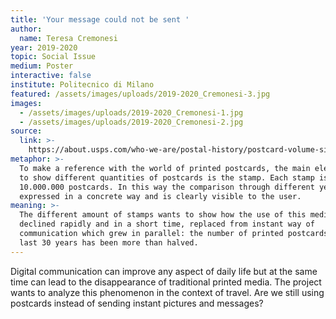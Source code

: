 ```yaml
---
title: 'Your message could not be sent '
author:
  name: Teresa Cremonesi
year: 2019-2020
topic: Social Issue
medium: Poster
interactive: false
institute: Politecnico di Milano
featured: /assets/images/uploads/2019-2020_Cremonesi-3.jpg
images:
  - /assets/images/uploads/2019-2020_Cremonesi-1.jpg
  - /assets/images/uploads/2019-2020_Cremonesi-2.jpg
source:
  link: >-
    https://about.usps.com/who-we-are/postal-history/postcard-volume-since-1926.pdf
metaphor: >-
  To make a reference with the world of printed postcards, the main element used
  to show different quantities of postcards is the stamp. Each stamp is equal to
  10.000.000 postcards. In this way the comparison through different years is
  expressed in a concrete way and is clearly visible to the user. 
meaning: >-
  The different amount of stamps wants to show how the use of this medium
  declined rapidly and in a short time, replaced from instant way of
  communication which grew in parallel: the number of printed postcards in the
  last 30 years has been more than halved.
---
```

Digital communication can improve any aspect of daily life but at the same time can lead to the disappearance of traditional printed media. The project wants to analyze this phenomenon in the context of travel. Are we still using postcards instead of sending instant pictures and messages?
